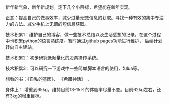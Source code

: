 新年新气象，新年新规划。定下几个小目标，希望能在新年实现。


正念：提高自己的做事效率，减少过量无效信息的获取。寻找一种有效的集中专注力的方法。减少手机上无谓的短信息获取。

技术积累1：维护自己的博客，做一些技术总结以及生活感想的记录，在这个过程中也积累python的语言熟练度。暂时通过github pages功能进行维护，
后续计划转向自主建站。

技术积累2：初步研究低频量化的股票操作系统。

技术积累3：可以研究一下游戏中一些简单脚本语言的使用，如lua等。

想看的书：《自私的基因》、 《希腊神话》 、 

身体上：
增重到65kg，维持目前13-15%的体脂率尽量不变。目前62kg左右，还有3kg的增重目标。